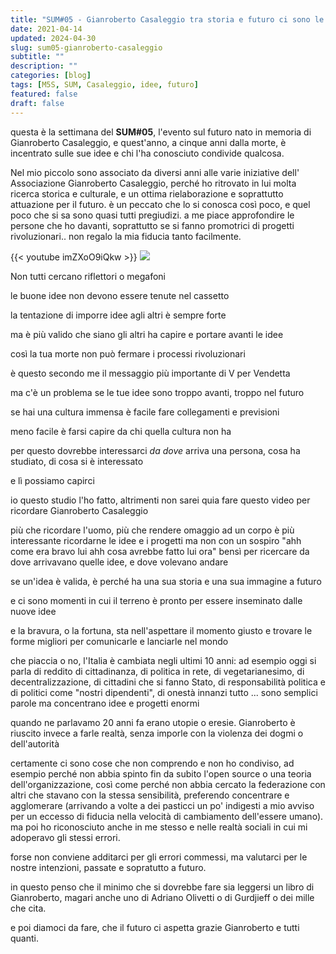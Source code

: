 ```yaml
---
title: "SUM#05 - Gianroberto Casaleggio tra storia e futuro ci sono le idee"
date: 2021-04-14
updated: 2024-04-30
slug: sum05-gianroberto-casaleggio
subtitle: ""
description: ""
categories: [blog]
tags: [M5S, SUM, Casaleggio, idee, futuro]
featured: false
draft: false
---
```


questa è la settimana del **SUM#05**, l'evento sul futuro nato in memoria di Gianroberto Casaleggio, e quest'anno, a cinque anni dalla morte, è incentrato sulle sue idee e chi l'ha conosciuto condivide qualcosa.

Nel mio piccolo sono associato da diversi anni alle varie iniziative dell' Associazione Gianroberto Casaleggio, perché ho ritrovato in lui molta ricerca storica e culturale, e un ottima rielaborazione e soprattutto attuazione per il futuro. è un peccato che lo si conosca così poco, e quel poco che si sa sono quasi tutti pregiudizi. a me piace approfondire le persone che ho davanti, soprattutto se si fanno promotrici di progetti rivoluzionari.. non regalo la mia fiducia tanto facilmente.

{{< youtube imZXoO9iQkw >}}
![](http://www.youtube.com/watch?v=imZXoO9iQkw)

Non tutti cercano riflettori o megafoni

le buone idee non devono essere tenute nel cassetto

la tentazione di imporre idee agli altri è sempre forte

ma è più valido che siano gli altri ha capire e portare avanti le idee

così la tua morte non può fermare i processi rivoluzionari

è questo secondo me il messaggio più importante di V per Vendetta

ma c'è un problema se le tue idee sono troppo avanti, troppo nel futuro

se hai una cultura immensa è facile fare collegamenti e previsioni

meno facile è farsi capire da chi quella cultura non ha

per questo dovrebbe interessarci _da dove_ arriva una persona, cosa ha studiato, di cosa si è interessato

e lì possiamo capirci

io questo studio l'ho fatto, altrimenti non sarei quia fare questo video per ricordare Gianroberto Casaleggio

più che ricordare l'uomo, più che rendere omaggio ad un corpo
è più interessante ricordarne le idee e i progetti
ma non con un sospiro "ahh come era bravo lui ahh cosa avrebbe fatto lui ora"
bensì per ricercare da dove arrivavano quelle idee, e dove volevano andare

se un'idea è valida, è perché ha una sua storia e una sua immagine a futuro

e ci sono momenti in cui il terreno è pronto per essere inseminato dalle nuove idee

e la bravura, o la fortuna, sta nell'aspettare il momento giusto e trovare le forme migliori per comunicarle e lanciarle nel mondo

che piaccia o no, l'Italia è cambiata negli ultimi 10 anni: ad esempio oggi si parla di reddito di cittadinanza, di politica in rete, di vegetarianesimo, di decentralizzazione, di cittadini che si fanno Stato, di responsabilità politica e di politici come "nostri dipendenti", di onestà innanzi tutto ... sono semplici parole ma concentrano idee e progetti enormi

quando ne parlavamo 20 anni fa erano utopie o eresie.
Gianroberto è riuscito invece a farle realtà, senza imporle con la violenza dei dogmi o dell'autorità

certamente ci sono cose che non comprendo e non ho condiviso, ad esempio perché non abbia spinto fin da subito l'open source o una teoria dell'organizzazione, così come perché non abbia cercato la federazione con altri che stavano con la stessa sensibilità, preferendo concentrare e agglomerare (arrivando a volte a dei pasticci un po' indigesti a mio avviso per un eccesso di fiducia nella velocità di cambiamento dell'essere umano). ma poi ho riconosciuto anche in me stesso e nelle realtà sociali in cui mi adoperavo gli stessi errori.

forse non conviene additarci per gli errori commessi, ma valutarci per le nostre intenzioni, passate e sopratutto a futuro.

in questo penso che il minimo che si dovrebbe fare sia leggersi un libro di Gianroberto, magari anche uno di Adriano Olivetti o di Gurdjieff o dei mille che cita.

e poi diamoci da fare, che il futuro ci aspetta
grazie Gianroberto e tutti quanti.
